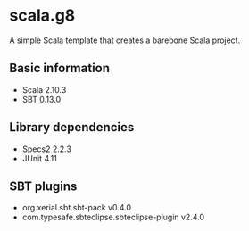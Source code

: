 # scala.g8

A simple Scala template that creates a barebone Scala project.

## Basic information

* Scala 2.10.3
* SBT 0.13.0

## Library dependencies

* Specs2 2.2.3
* JUnit 4.11

## SBT plugins

* org.xerial.sbt.sbt-pack v0.4.0
* com.typesafe.sbteclipse.sbteclipse-plugin v2.4.0
